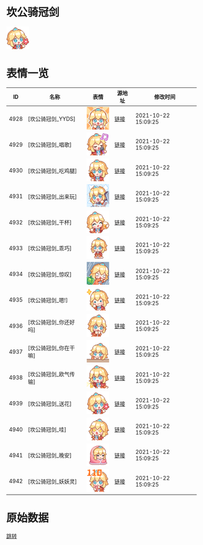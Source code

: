 # 坎公骑冠剑

<img src="./cover.png" height="60" alt="cover" />

# 表情一览

|ID|名称|表情|源地址|修改时间|
|----|----|----|----|----|
|4928|[坎公骑冠剑_YYDS]|<img src="./pic/004928_%5B坎公骑冠剑_YYDS%5D.png" height="60" alt="YYDS"/>|[链接](http://i0.hdslb.com/bfs/emote/207ad2f10f32e138c29761fd3526877e2210c2e2.png)|2021-10-22 15:09:25|
|4929|[坎公骑冠剑_唱歌]|<img src="./pic/004929_%5B坎公骑冠剑_唱歌%5D.png" height="60" alt="唱歌"/>|[链接](http://i0.hdslb.com/bfs/emote/46dbf43a57841ae840e21e8678b7daa58935a26e.png)|2021-10-22 15:09:25|
|4930|[坎公骑冠剑_吃鸡腿]|<img src="./pic/004930_%5B坎公骑冠剑_吃鸡腿%5D.png" height="60" alt="吃鸡腿"/>|[链接](http://i0.hdslb.com/bfs/emote/db344ad0fd23621beecb7db3abb7567156bfb8f4.png)|2021-10-22 15:09:25|
|4931|[坎公骑冠剑_出来玩]|<img src="./pic/004931_%5B坎公骑冠剑_出来玩%5D.png" height="60" alt="出来玩"/>|[链接](http://i0.hdslb.com/bfs/emote/485be2a946e954ba886b50b8ba1033accb056071.png)|2021-10-22 15:09:25|
|4932|[坎公骑冠剑_干杯]|<img src="./pic/004932_%5B坎公骑冠剑_干杯%5D.png" height="60" alt="干杯"/>|[链接](http://i0.hdslb.com/bfs/emote/25cab88e656ea009152ad6364df1b42065d1ffda.png)|2021-10-22 15:09:25|
|4933|[坎公骑冠剑_乖巧]|<img src="./pic/004933_%5B坎公骑冠剑_乖巧%5D.png" height="60" alt="乖巧"/>|[链接](http://i0.hdslb.com/bfs/emote/c9468c3a6dd02389b2e1364fba39f51efea9f247.png)|2021-10-22 15:09:25|
|4934|[坎公骑冠剑_惊叹]|<img src="./pic/004934_%5B坎公骑冠剑_惊叹%5D.png" height="60" alt="惊叹"/>|[链接](http://i0.hdslb.com/bfs/emote/30ed9cd688e17cc6c54f7b969b6e89b74580a5db.png)|2021-10-22 15:09:25|
|4935|[坎公骑冠剑_嗯!]|<img src="./pic/004935_%5B坎公骑冠剑_嗯!%5D.png" height="60" alt="嗯!"/>|[链接](http://i0.hdslb.com/bfs/emote/9d7f7dff618d4fbcb99cfef30141e37105179044.png)|2021-10-22 15:09:25|
|4936|[坎公骑冠剑_你还好吗]|<img src="./pic/004936_%5B坎公骑冠剑_你还好吗%5D.png" height="60" alt="你还好吗"/>|[链接](http://i0.hdslb.com/bfs/emote/d48c0e8ef71bc2af28d25ac390c67a9f08533517.png)|2021-10-22 15:09:25|
|4937|[坎公骑冠剑_你在干嘛]|<img src="./pic/004937_%5B坎公骑冠剑_你在干嘛%5D.png" height="60" alt="你在干嘛"/>|[链接](http://i0.hdslb.com/bfs/emote/4521901b073665c42f76a50b07acb19a2d3459bf.png)|2021-10-22 15:09:25|
|4938|[坎公骑冠剑_欧气传输]|<img src="./pic/004938_%5B坎公骑冠剑_欧气传输%5D.png" height="60" alt="欧气传输"/>|[链接](http://i0.hdslb.com/bfs/emote/e8f1308e982c818a6d7a6b4ff3ef5d92c24f4fe0.png)|2021-10-22 15:09:25|
|4939|[坎公骑冠剑_送花]|<img src="./pic/004939_%5B坎公骑冠剑_送花%5D.png" height="60" alt="送花"/>|[链接](http://i0.hdslb.com/bfs/emote/9fb76616e1cdf524bc254f2b8873b83d43e03b87.png)|2021-10-22 15:09:25|
|4940|[坎公骑冠剑_哇]|<img src="./pic/004940_%5B坎公骑冠剑_哇%5D.png" height="60" alt="哇"/>|[链接](http://i0.hdslb.com/bfs/emote/a737de02e1952f2841916cff82e73009f9946dec.png)|2021-10-22 15:09:25|
|4941|[坎公骑冠剑_晚安]|<img src="./pic/004941_%5B坎公骑冠剑_晚安%5D.png" height="60" alt="晚安"/>|[链接](http://i0.hdslb.com/bfs/emote/c223ba1967dd328307f74e2b58f815acb3232cf9.png)|2021-10-22 15:09:25|
|4942|[坎公骑冠剑_妖妖灵]|<img src="./pic/004942_%5B坎公骑冠剑_妖妖灵%5D.png" height="60" alt="妖妖灵"/>|[链接](http://i0.hdslb.com/bfs/emote/2c8eee463117bec38f38d6cf6873d333aa9660a5.png)|2021-10-22 15:09:25|

# 原始数据

[跳转](./raw.json)

